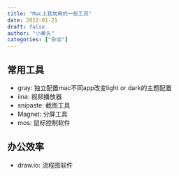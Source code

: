 ```yaml
---
title: "Mac上我常用的一些工具"
date: 2022-01-21
draft: false
author: "小拳头"
categories: ["杂谈"]
---
```


## 常用工具
- gray: 独立配置mac不同app改变light or dark的主题配置
- iina: 视频播放器
- snipaste: 截图工具
- Magnet: 分屏工具
- mos: 鼠标控制软件

## 办公效率
- draw.io: 流程图软件